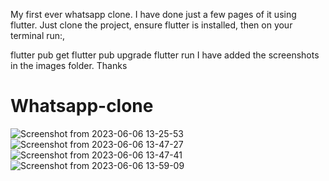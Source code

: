 My first ever whatsapp clone. I have done just a few pages of it using flutter.
Just clone the project, ensure flutter is installed, then on your terminal run:,

flutter pub get
flutter pub upgrade
flutter run
I have added the screenshots in the images folder. Thanks

# Whatsapp-clone

![Screenshot from 2023-06-06 13-25-53](https://github.com/PatrickOjiambo/Whatsapp-clone/assets/105768730/0316f57d-cafe-4a5f-97e4-90650e91d579)
![Screenshot from 2023-06-06 13-47-27](https://github.com/PatrickOjiambo/Whatsapp-clone/assets/105768730/3713f238-add7-4cca-b9da-2fe44bee1eee)
![Screenshot from 2023-06-06 13-47-41](https://github.com/PatrickOjiambo/Whatsapp-clone/assets/105768730/1a4a28bd-b727-4b34-97c1-766b27b342f8)
![Screenshot from 2023-06-06 13-59-09](https://github.com/PatrickOjiambo/Whatsapp-clone/assets/105768730/0f89b6f2-3477-40a0-9a50-62e44f439601)
